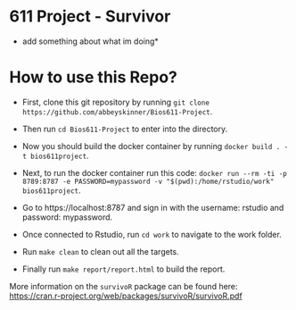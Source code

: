 611 Project - Survivor 
==================

* add something about what im doing*


# How to use this Repo?

* First, clone this git repository by running `git clone https://github.com/abbeyskinner/Bios611-Project`.
* Then run `cd Bios611-Project` to enter into the directory.

* Now you should build the docker container by running `docker build . -t bios611project`.
* Next, to run the docker container run this code: `docker run --rm -ti -p 8789:8787 -e PASSWORD=mypassword -v "$(pwd):/home/rstudio/work" bios611project`.

* Go to https://localhost:8787 and sign in with the username: rstudio and password: mypassword.
* Once connected to Rstudio, run `cd work` to navigate to the work folder.
* Run `make clean` to clean out all the targets.
* Finally run `make report/report.html` to build the report.

More information on the `survivoR` package can be found here: https://cran.r-project.org/web/packages/survivoR/survivoR.pdf 









